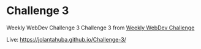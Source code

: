 # Challenge 3
Weekly WebDev Challenge 3
Challenge 3 from [Weekly WebDev Challenge](https://drive.google.com/drive/u/0/folders/0Bw2hu70L5Ye_VkhvdDZhN3haSlE)

Live: https://jolantahuba.github.io/Challenge-3/
